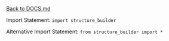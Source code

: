 [Back to DOCS.md](DOCS.md)

Import Statement: `import structure_builder`

Alternative Import Statement: `from structure_builder import *`

